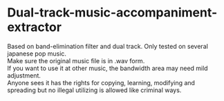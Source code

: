 # Dual-track-music-accompaniment-extractor
Based on band-elimination filter and dual track. Only tested on several japanese pop music.<br>
Make sure the original music file is in .wav form.<br>
If you want to use it at other music, the bandwidth area may need mild adjustment.<br>
Anyone sees it has the rights for copying, learning, modifying and spreading but no illegal utilizing is allowed like criminal ways.

